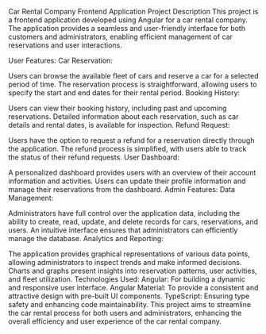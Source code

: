 Car Rental Company Frontend Application
Project Description
This project is a frontend application developed using Angular for a car rental company. The application provides a seamless and user-friendly interface for both customers and administrators, enabling efficient management of car reservations and user interactions.

User Features:
Car Reservation:

Users can browse the available fleet of cars and reserve a car for a selected period of time.
The reservation process is straightforward, allowing users to specify the start and end dates for their rental period.
Booking History:

Users can view their booking history, including past and upcoming reservations.
Detailed information about each reservation, such as car details and rental dates, is available for inspection.
Refund Request:

Users have the option to request a refund for a reservation directly through the application.
The refund process is simplified, with users able to track the status of their refund requests.
User Dashboard:

A personalized dashboard provides users with an overview of their account information and activities.
Users can update their profile information and manage their reservations from the dashboard.
Admin Features:
Data Management:

Administrators have full control over the application data, including the ability to create, read, update, and delete records for cars, reservations, and users.
An intuitive interface ensures that administrators can efficiently manage the database.
Analytics and Reporting:

The application provides graphical representations of various data points, allowing administrators to inspect trends and make informed decisions.
Charts and graphs present insights into reservation patterns, user activities, and fleet utilization.
Technologies Used:
Angular: For building a dynamic and responsive user interface.
Angular Material: To provide a consistent and attractive design with pre-built UI components.
TypeScript: Ensuring type safety and enhancing code maintainability.
This project aims to streamline the car rental process for both users and administrators, enhancing the overall efficiency and user experience of the car rental company.
